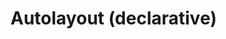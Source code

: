 # Autolayout (declarative)

<div id="example"></div>

<script type="application/javascript">
  new Vue({
    el: '#example',
    template: '<live-code class="full" :template="code" mode="html>iframe" :debounce="1000" />',
    data: {
      code: stripIndent(`
        <body>
          <script src="${host}global.js"><\/script>

          <style>
              body, html {
                  width: 100%; height: 100%;
                  margin: 0; padding: 0;
                  overflow: hidden;
                  touch-action: none; /* prevent touch drag from scrolling */
              }
          <\/style>

          <!-- In general it is always better to ensure custom elements are defined before using them. -->
          <!-- FIXME: If we move this script to after the scene's markup, then the last item in the layout never becomes visible for some reason. -->
          <script> LUME.defineElements() <\/script>

          <lume-scene id="scene" webgl>
              <lume-ambient-light intensity="0.1"></lume-ambient-light>
              <lume-point-light
                  id="light"
                  color="white"
                  position="300 300 120"
                  size="0 0 0"
                  cast-shadow="true"
                  intensity="0.5"
                  shadow-radius="2"
                  distance="800"
                  shadow-bias="-0.01"
                  >
                  <lume-mesh
                      has="sphere-geometry basic-material"
                      size="10 10 10"
                      color="white"
                      receive-shadow="false"
                      cast-shadow="false"
                      mount-point="0.5 0.5 0.5"
                      style="pointer-events: none"
                      >
                  </lume-mesh>
              </lume-point-light>
              <lume-autolayout-node
                  id="layout"
                  size="100 100 0" TODO="why do we need Z size 0 here, but not in the imperative example?"
                  position="0 0 0"
                  align-point=" 0.5 0.5 0"
                  mount-point=" 0.5 0.5 0"
                  visual-format="
                      V:|-[child1(child3)]-[child3]-|
                      V:|-[child2(child4)]-[child4]-|
                      V:[child5(child4)]-|
                      |-[child1(child2)]-[child2]-|
                      |-[child3(child4,child5)]-[child4]-[child5]-|
                  "
                  style="background: rgba(0,0,0,0.3)"
              >
                  <lume-mixed-plane size="1 1 0" color="deeppink" class="child1">This is a paragraph of text to show that it reflows when the size of the layout changes size so that the awesomeness can be observed in its fullness.</lume-mixed-plane>
                  <lume-mixed-plane size="1 1 0" color="deeppink" class="child2">This is a paragraph of text to show that it reflows when the size of the layout changes size so that the awesomeness can be observed in its fullness.</lume-mixed-plane>
                  <lume-mixed-plane size="1 1 0" color="deeppink" class="child3">This is a paragraph of text to show that it reflows when the size of the layout changes size so that the awesomeness can be observed in its fullness.</lume-mixed-plane>
                  <lume-mixed-plane size="1 1 0" color="deeppink" class="child4">This is a paragraph of text to show that it reflows when the size of the layout changes size so that the awesomeness can be observed in its fullness.</lume-mixed-plane>
                  <lume-mixed-plane size="1 1 0" color="deeppink" class="child5">This is a paragraph of text to show that it reflows when the size of the layout changes size so that the awesomeness can be observed in its fullness.</lume-mixed-plane>
              </lume-autolayout-node>
          </lume-scene>

          <script>
              const layout = document.querySelector('#layout')
              layout.size = (x,y,z,t) => [600+200*Math.sin(t/1000),400+200*Math.sin(t/1000),z]

              const light = document.querySelector('#light')

              document.addEventListener('pointermove', function(e) {
                  e.preventDefault()
                  light.position.x = e.clientX
                  light.position.y = e.clientY
              })

              const vfl1 = \`
                  //viewport aspect-ratio:3/1 max-height:300
                  H:|-[row:[child1(child2,child5)]-[child2]-[child5]]-|
                  V:|-[row]-|
              \`
              const vfl2 = \`
                  V:|-[child1(child3)]-[child3]-|
                  V:|-[child2(child4)]-[child4]-|
                  V:[child5(child4)]-|
                  |-[child1(child2)]-[child2]-|
                  |-[child3(child4,child5)]-[child4]-[child5]-|
              \`

              let lastSize = 'big'
              let size = 'big' // or 'small'

              layout.on('sizechange', ({x, y, z}) => {
                  if (x <= 600) size = 'small'
                  else size = 'big'

                  if (lastSize !== size) {
                      if (size === 'small') layout.visualFormat = vfl1
                      else layout.visualFormat = vfl2
                  }

                  lastSize = size
              })
          <\/script>
        </body>
      `).trim()
    },
  })
</script>
